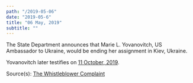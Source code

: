 ```yaml
---
path: "/2019-05-06"
date: "2019-05-6"
title: "06 May, 2019"
subtitle: ""
---
```


The State Department announces that Marie L. Yovanovitch, US Ambassador to Ukraine, would be ending her assignment in Kiev, Ukraine.

Yovanovitch later testifies on <a href="#2019-10-11">11 October, 2019</a>.

<span class="sources">
Source(s): <a href="https://www.nytimes.com/interactive/2019/09/26/us/politics/whistle-blower-complaint.html" target="_blank" rel="noopener norefferer">The Whistleblower Complaint</a>
</span>